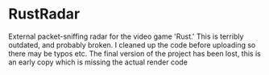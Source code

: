# RustRadar
External packet-sniffing radar for the video game 'Rust.'
This is terribly outdated, and probably broken. I cleaned up the code before uploading so there may be typos etc.
The final version of the project has been lost, this is an early copy which is missing the actual render code

